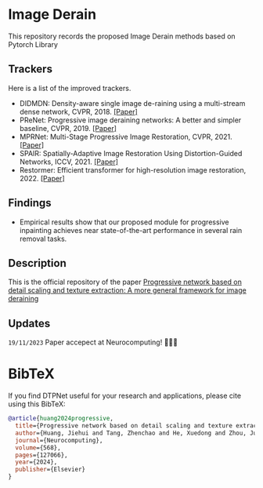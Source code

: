 # Image Derain
This repository records the proposed Image Derain methods based on Pytorch Library

## Trackers
Here is a list of the improved trackers.

* DIDMDN: Density-aware single image de-raining using a multi-stream dense network, CVPR, 2018. [[Paper]](https://openaccess.thecvf.com/content_cvpr_2018/html/Zhang_Density-Aware_Single_Image_CVPR_2018_paper.html)
* PReNet: Progressive image deraining networks: A better and simpler baseline, CVPR, 2019. [[Paper]](https://openaccess.thecvf.com/content_CVPR_2019/html/Ren_Progressive_Image_Deraining_Networks_A_Better_and_Simpler_Baseline_CVPR_2019_paper.html)
* MPRNet: Multi-Stage Progressive Image Restoration, CVPR, 2021. [[Paper]](https://openaccess.thecvf.com/content/CVPR2021/html/Zamir_Multi-Stage_Progressive_Image_Restoration_CVPR_2021_paper.html)  
* SPAIR: Spatially-Adaptive Image Restoration Using Distortion-Guided Networks, ICCV, 2021. [[Paper]](https://openaccess.thecvf.com/content/ICCV2021/html/Purohit_Spatially-Adaptive_Image_Restoration_Using_Distortion-Guided_Networks_ICCV_2021_paper.html)
* Restormer: Efficient transformer for high-resolution image restoration, 2022. [[Paper]](https://openaccess.thecvf.com/content/CVPR2022/html/Zamir_Restormer_Efficient_Transformer_for_High-Resolution_Image_Restoration_CVPR_2022_paper.html)  

## Findings
* Empirical results show that our proposed module for progressive inpainting achieves near state-of-the-art performance in several rain removal tasks.


## Description
This is the official repository of the paper 
[Progressive network based on detail scaling and texture extraction: A more general framework for image deraining]([https://arxiv.org/abs/2311.14631](https://www.sciencedirect.com/science/article/pii/S092523122301189X)https://www.sciencedirect.com/science/article/pii/S092523122301189X) 

## Updates 

`19/11/2023` Paper accepect at Neurocomputing! 🐣🐣🐣


# BibTeX
If you find DTPNet useful for your research and applications, please cite using this BibTeX:

```bibtex
@article{huang2024progressive,
  title={Progressive network based on detail scaling and texture extraction: A more general framework for image deraining},
  author={Huang, Jiehui and Tang, Zhenchao and He, Xuedong and Zhou, Jun and Zhou, Defeng and Chen, Calvin Yu-Chian},
  journal={Neurocomputing},
  volume={568},
  pages={127066},
  year={2024},
  publisher={Elsevier}
}



  
